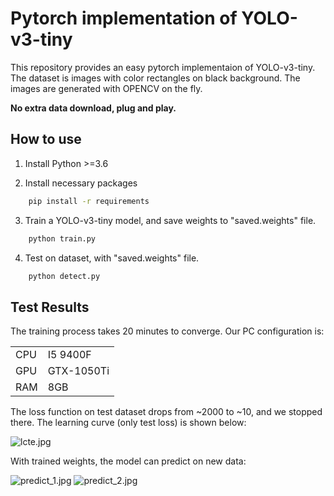 # Pytorch implementation of YOLO-v3-tiny

This repository provides an easy pytorch implementaion of YOLO-v3-tiny.
The dataset is images with color rectangles on black background. 
The images are generated with OPENCV on the fly. 


**No extra data download, plug and play.**


## How to use

1. Install Python >=3.6

2. Install necessary packages
```bash
    pip install -r requirements
```

3. Train a YOLO-v3-tiny model, and save weights to "saved.weights" file.
```bash
    python train.py
```

4. Test on dataset, with "saved.weights" file.
```bash
    python detect.py
```

## Test Results

The training process takes 20 minutes to converge. 
Our PC configuration is:

|  |  |
| --- | --- |
| CPU | I5 9400F |
| GPU | GTX-1050Ti |
| RAM | 8GB |


The loss function on test dataset drops from ~2000 to ~10, and we stopped there.
The learning curve (only test loss) is shown below:

![lcte.jpg](https://wx2.sinaimg.cn/mw690/008b8Ivhly1ghw3g4gxoej30hs0dc74l.jpg)

With trained weights, the model can predict on new data:

![predict_1.jpg](https://wx2.sinaimg.cn/small/008b8Ivhgy1ghvjhntdvvj30eg0ega9x.jpg)
![predict_2.jpg](https://wx3.sinaimg.cn/small/008b8Ivhgy1ghvjhlf3c8j30eg0egdfo.jpg)


